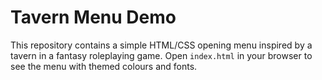 # Tavern Menu Demo

This repository contains a simple HTML/CSS opening menu inspired by a tavern in a fantasy roleplaying game. Open `index.html` in your browser to see the menu with themed colours and fonts.
